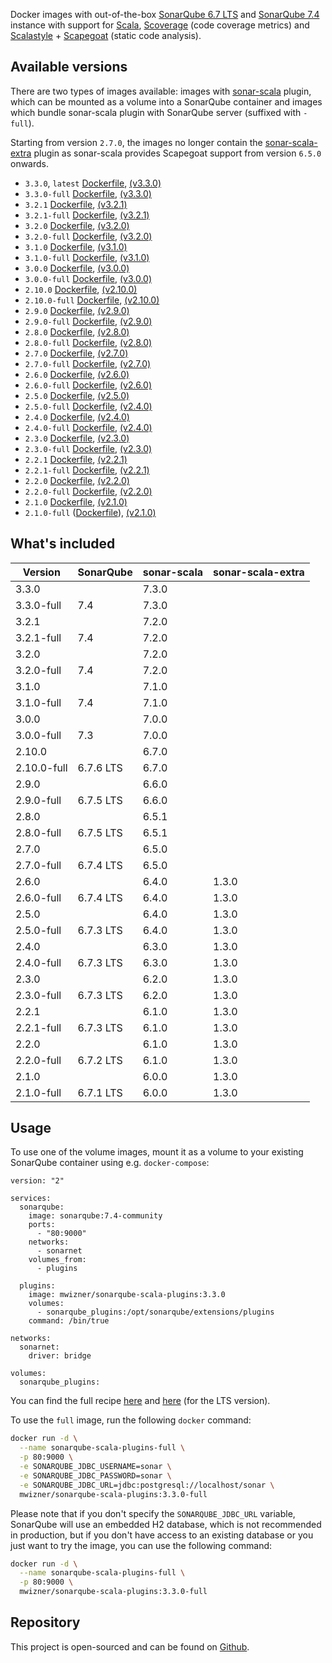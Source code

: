 Docker images with out-of-the-box [SonarQube 6.7 LTS](https://www.sonarqube.org/sonarqube-6-7-lts) and [SonarQube 7.4](https://www.sonarqube.org/sonarqube-7-4) instance with support for [Scala](http://www.scala-lang.org), [Scoverage](https://github.com/scoverage/scalac-scoverage-plugin) (code coverage metrics) and [Scalastyle](http://www.scalastyle.org) + [Scapegoat](https://github.com/sksamuel/scapegoat) (static code analysis).


## Available versions
There are two types of images available: images with [sonar-scala](https://github.com/mwz/sonar-scala) plugin, which can be mounted as a volume into a SonarQube container and images which bundle sonar-scala plugin with SonarQube server (suffixed with `-full`).

Starting from version `2.7.0`, the images no longer contain the [sonar-scala-extra](https://github.com/arthepsy/sonar-scala-extra) plugin as sonar-scala provides Scapegoat support from version `6.5.0` onwards.

- `3.3.0`, `latest` [Dockerfile](https://github.com/mwz/sonar-scala-docker/blob/master/3.3.0/Dockerfile), [(v3.3.0)](https://github.com/mwz/sonar-scala-docker/releases/tag/3.3.0)
- `3.3.0-full` [Dockerfile](https://github.com/mwz/sonar-scala-docker/blob/master/3.3.0-full/Dockerfile), [(v3.3.0)](https://github.com/mwz/sonar-scala-docker/releases/tag/3.3.0)
- `3.2.1` [Dockerfile](https://github.com/mwz/sonar-scala-docker/blob/master/3.2.1/Dockerfile), [(v3.2.1)](https://github.com/mwz/sonar-scala-docker/releases/tag/3.2.1)
- `3.2.1-full` [Dockerfile](https://github.com/mwz/sonar-scala-docker/blob/master/3.2.1-full/Dockerfile), [(v3.2.1)](https://github.com/mwz/sonar-scala-docker/releases/tag/3.2.1)
- `3.2.0` [Dockerfile](https://github.com/mwz/sonar-scala-docker/blob/master/3.2.0/Dockerfile), [(v3.2.0)](https://github.com/mwz/sonar-scala-docker/releases/tag/3.2.0)
- `3.2.0-full` [Dockerfile](https://github.com/mwz/sonar-scala-docker/blob/master/3.2.0-full/Dockerfile), [(v3.2.0)](https://github.com/mwz/sonar-scala-docker/releases/tag/3.2.0)
- `3.1.0` [Dockerfile](https://github.com/mwz/sonar-scala-docker/blob/master/3.1.0/Dockerfile), [(v3.1.0)](https://github.com/mwz/sonar-scala-docker/releases/tag/3.1.0)
- `3.1.0-full` [Dockerfile](https://github.com/mwz/sonar-scala-docker/blob/master/3.1.0-full/Dockerfile), [(v3.1.0)](https://github.com/mwz/sonar-scala-docker/releases/tag/3.1.0)
- `3.0.0` [Dockerfile](https://github.com/mwz/sonar-scala-docker/blob/master/3.0.0/Dockerfile), [(v3.0.0)](https://github.com/mwz/sonar-scala-docker/releases/tag/3.0.0)
- `3.0.0-full` [Dockerfile](https://github.com/mwz/sonar-scala-docker/blob/master/3.0.0-full/Dockerfile), [(v3.0.0)](https://github.com/mwz/sonar-scala-docker/releases/tag/3.0.0)
- `2.10.0` [Dockerfile](https://github.com/mwz/sonar-scala-docker/blob/master/2.10.0/Dockerfile), [(v2.10.0)](https://github.com/mwz/sonar-scala-docker/releases/tag/2.10.0)
- `2.10.0-full` [Dockerfile](https://github.com/mwz/sonar-scala-docker/blob/master/2.10.0-full/Dockerfile), [(v2.10.0)](https://github.com/mwz/sonar-scala-docker/releases/tag/2.10.0)
- `2.9.0` [Dockerfile](https://github.com/mwz/sonar-scala-docker/blob/master/2.9.0/Dockerfile), [(v2.9.0)](https://github.com/mwz/sonar-scala-docker/releases/tag/2.9.0)
- `2.9.0-full` [Dockerfile](https://github.com/mwz/sonar-scala-docker/blob/master/2.9.0-full/Dockerfile), [(v2.9.0)](https://github.com/mwz/sonar-scala-docker/releases/tag/2.9.0)
- `2.8.0` [Dockerfile](https://github.com/mwz/sonar-scala-docker/blob/master/2.8.0/Dockerfile), [(v2.8.0)](https://github.com/mwz/sonar-scala-docker/releases/tag/2.8.0)
- `2.8.0-full` [Dockerfile](https://github.com/mwz/sonar-scala-docker/blob/master/2.8.0-full/Dockerfile), [(v2.8.0)](https://github.com/mwz/sonar-scala-docker/releases/tag/2.8.0)
- `2.7.0` [Dockerfile](https://github.com/mwz/sonar-scala-docker/blob/master/2.7.0/Dockerfile), [(v2.7.0)](https://github.com/mwz/sonar-scala-docker/releases/tag/2.7.0)
- `2.7.0-full` [Dockerfile](https://github.com/mwz/sonar-scala-docker/blob/master/2.7.0-full/Dockerfile), [(v2.7.0)](https://github.com/mwz/sonar-scala-docker/releases/tag/2.7.0)
- `2.6.0` [Dockerfile](https://github.com/mwz/sonar-scala-docker/blob/master/2.6.0/Dockerfile), [(v2.6.0)](https://github.com/mwz/sonar-scala-docker/releases/tag/2.6.0)
- `2.6.0-full` [Dockerfile](https://github.com/mwz/sonar-scala-docker/blob/master/2.6.0-full/Dockerfile), [(v2.6.0)](https://github.com/mwz/sonar-scala-docker/releases/tag/2.6.0)
- `2.5.0` [Dockerfile](https://github.com/mwz/sonar-scala-docker/blob/master/2.5.0/Dockerfile), [(v2.5.0)](https://github.com/mwz/sonar-scala-docker/releases/tag/2.5.0)
- `2.5.0-full` [Dockerfile](https://github.com/mwz/sonar-scala-docker/blob/master/2.5.0-full/Dockerfile), [(v2.4.0)](https://github.com/mwz/sonar-scala-docker/releases/tag/2.5.0)
- `2.4.0` [Dockerfile](https://github.com/mwz/sonar-scala-docker/blob/master/2.4.0/Dockerfile), [(v2.4.0)](https://github.com/mwz/sonar-scala-docker/releases/tag/2.4.0)
- `2.4.0-full` [Dockerfile](https://github.com/mwz/sonar-scala-docker/blob/master/2.4.0-full/Dockerfile), [(v2.4.0)](https://github.com/mwz/sonar-scala-docker/releases/tag/2.4.0)
- `2.3.0` [Dockerfile](https://github.com/mwz/sonar-scala-docker/blob/master/2.3.0/Dockerfile), [(v2.3.0)](https://github.com/mwz/sonar-scala-docker/releases/tag/2.3.0)
- `2.3.0-full` [Dockerfile](https://github.com/mwz/sonar-scala-docker/blob/master/2.3.0-full/Dockerfile), [(v2.3.0)](https://github.com/mwz/sonar-scala-docker/releases/tag/2.3.0)
- `2.2.1` [Dockerfile](https://github.com/mwz/sonar-scala-docker/blob/master/2.2.1/Dockerfile), [(v2.2.1)](https://github.com/mwz/sonar-scala-docker/releases/tag/2.2.1)
- `2.2.1-full` [Dockerfile](https://github.com/mwz/sonar-scala-docker/blob/master/2.2.1-full/Dockerfile), [(v2.2.1)](https://github.com/mwz/sonar-scala-docker/releases/tag/2.2.1)
- `2.2.0` [Dockerfile](https://github.com/mwz/sonar-scala-docker/blob/master/2.2.0/Dockerfile), [(v2.2.0)](https://github.com/mwz/sonar-scala-docker/releases/tag/2.2.0)
- `2.2.0-full` [Dockerfile](https://github.com/mwz/sonar-scala-docker/blob/master/2.2.0-full/Dockerfile), [(v2.2.0)](https://github.com/mwz/sonar-scala-docker/releases/tag/2.2.0)
- `2.1.0` [Dockerfile](https://github.com/mwz/sonar-scala-docker/blob/master/2.1.0/Dockerfile), [(v2.1.0)](https://github.com/mwz/sonar-scala-docker/releases/tag/2.1.0)
- `2.1.0-full` ([Dockerfile](https://github.com/mwz/sonar-scala-docker/blob/master/2.1.0-full/Dockerfile)), [(v2.1.0)](https://github.com/mwz/sonar-scala-docker/releases/tag/2.1.0)


## What's included
Version | SonarQube | sonar-scala | sonar-scala-extra
--------|-----------|-------------|------------------
3.3.0 || 7.3.0
3.3.0-full | 7.4 | 7.3.0
3.2.1 || 7.2.0
3.2.1-full | 7.4 | 7.2.0
3.2.0 || 7.2.0
3.2.0-full | 7.4 | 7.2.0
3.1.0 || 7.1.0
3.1.0-full | 7.4 | 7.1.0
3.0.0 || 7.0.0
3.0.0-full | 7.3 | 7.0.0
2.10.0 || 6.7.0
2.10.0-full | 6.7.6 LTS | 6.7.0
2.9.0 || 6.6.0
2.9.0-full | 6.7.5 LTS | 6.6.0
2.8.0 || 6.5.1
2.8.0-full | 6.7.5 LTS | 6.5.1
2.7.0 || 6.5.0
2.7.0-full | 6.7.4 LTS | 6.5.0
2.6.0 || 6.4.0 | 1.3.0
2.6.0-full | 6.7.4 LTS | 6.4.0 | 1.3.0
2.5.0 || 6.4.0 | 1.3.0
2.5.0-full | 6.7.3 LTS | 6.4.0 | 1.3.0
2.4.0 || 6.3.0 | 1.3.0
2.4.0-full | 6.7.3 LTS | 6.3.0 | 1.3.0
2.3.0 || 6.2.0 | 1.3.0
2.3.0-full | 6.7.3 LTS | 6.2.0 | 1.3.0
2.2.1 || 6.1.0 | 1.3.0
2.2.1-full | 6.7.3 LTS | 6.1.0 | 1.3.0
2.2.0 || 6.1.0 | 1.3.0
2.2.0-full | 6.7.2 LTS | 6.1.0 | 1.3.0
2.1.0 || 6.0.0 | 1.3.0
2.1.0-full | 6.7.1 LTS | 6.0.0 | 1.3.0


## Usage
To use one of the volume images, mount it as a volume to your existing SonarQube container using e.g. `docker-compose`:
```
version: "2"

services:
  sonarqube:
    image: sonarqube:7.4-community
    ports:
      - "80:9000"
    networks:
      - sonarnet
    volumes_from:
      - plugins

  plugins:
    image: mwizner/sonarqube-scala-plugins:3.3.0
    volumes:
      - sonarqube_plugins:/opt/sonarqube/extensions/plugins
    command: /bin/true

networks:
  sonarnet:
    driver: bridge

volumes:
  sonarqube_plugins:
```

You can find the full recipe [here](https://github.com/mwz/sonar-scala-docker/blob/master/docker-compose.yml) and [here](https://github.com/mwz/sonar-scala-docker/blob/master/docker-compose-lts.yml) (for the LTS version).

To use the `full` image, run the following `docker` command:
```bash
docker run -d \
  --name sonarqube-scala-plugins-full \
  -p 80:9000 \
  -e SONARQUBE_JDBC_USERNAME=sonar \
  -e SONARQUBE_JDBC_PASSWORD=sonar \
  -e SONARQUBE_JDBC_URL=jdbc:postgresql://localhost/sonar \
  mwizner/sonarqube-scala-plugins:3.3.0-full
```

Please note that if you don't specify the `SONARQUBE_JDBC_URL` variable, SonarQube will use an embedded H2 database, which is not recommended in production, but if you don't have access to an existing database or you just want to try the image, you can use the following command:
```bash
docker run -d \
  --name sonarqube-scala-plugins-full \
  -p 80:9000 \
  mwizner/sonarqube-scala-plugins:3.3.0-full
```


## Repository
This project is open-sourced and can be found on [Github](https://github.com/mwz/sonar-scala-docker).
